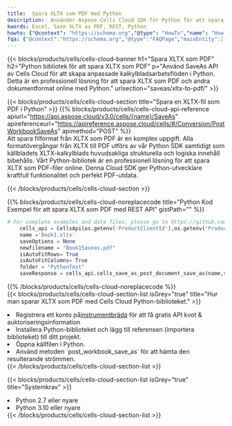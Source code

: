 ```yaml
---
title:  Spara XLTX som PDF med Python
description:  Använder Aspose.Cells Cloud SDK för Python för att spara XLTX-formatfilen som PDF-formatfil.
kwords: Excel, Save XLTX as PDF, REST, Python
howto: {"@context": "https://schema.org","@type": "HowTo","name": "How to save XLTX as PDF using the Cells Cloud Python library.","description": "How to save XLTX as PDF using the Cells Cloud Python library.","image": {"@type": "ImageObject"},"url": "/python/saveas/xltx-to-pdf/","step": [{ "@type": "HowToStep","name": "How to save XLTX as PDF using the Cells Cloud Python library. step 1", "image": {"@type": "ImageObject",},"url": "/python/saveas/xltx-to-pdf/","text": "Register an account at <a href='https://dashboard.aspose.cloud/'>Dashboard</a> to get free API quota & authorization details",},{ "@type": "HowToStep","name": "How to save XLTX as PDF using the Cells Cloud Python library. step 1", "image": {"@type": "ImageObject",},"url": "/python/saveas/xltx-to-pdf/","text": "Install Python library and add the reference (import the library) to your project.",},{ "@type": "HowToStep","name": "How to save XLTX as PDF using the Cells Cloud Python library. step 1", "image": {"@type": "ImageObject",},"url": "/python/saveas/xltx-to-pdf/","text": "Open the source file in Python.",},{ "@type": "HowToStep","name": "How to save XLTX as PDF using the Cells Cloud Python library. step 1", "image": {"@type": "ImageObject",},"url": "/python/saveas/xltx-to-pdf/","text": "Use the `post_workbook_save_as` method to retrieve the resulting stream.",}, ],"supply": {"@type": "HowToSupply","name": "document"},"tool": [{"@type": "HowToTool","name": "PyCharm, Visual Studio Code, Sublime, Eclipse"},{"@type": "HowToTool","name": "Aspose Cells"}],"totalTime": "PT6M"}
fqa: {"@context":"https://schema.org","@type":"FAQPage","mainEntity":[{"@type":"Question","name":"Why save file as other formats file in C# using REST API?","acceptedAnswer":{"@type":"Answer","text":"Documents are encoded in many ways, and some files may be incompatible with the software you use. To open and read such files, just save them as appropriate file formats.<br/><ol><li>Install .NET SDK and add the reference (import the library) to your project.</li><li>Open the source file in C# using REST API.</li><li>Call the PostWorkbookSaveAsRequest() method, passing an output filename with required extension.</li><li>Get the result of save as a separate file.</li></ol>"}},{"@type":"Question","name":"What file formats can I save as with your C# library?","acceptedAnswer":{"@type":"Answer","text":"We support a variety of file formats for conversion using .NET library, including XLSX, Excel, xls , PDF, CSV, HTML, Markdown, XML, PNG, JPG, TIFF, Json, TXT and many more."}},{"@type":"Question","name":"What is the maximum allowed file size for conversion using this .NET library?","acceptedAnswer":{"@type":"Answer","text":"There are no file size limits for format conversions using .NET library."}}]}
---
```

{{< blocks/products/cells/cells-cloud-banner h1="Spara XLTX som PDF" h2="Python bibliotek för att spara XLTX som PDF" p="Använd SaveAs API av Cells Cloud för att skapa anpassade kalkylbladsarbetsflöden i Python. Detta är en professionell lösning för att spara XLTX som PDF och andra dokumentformat online med Python." urlsection="saveas/xltx-to-pdf/" >}}

{{< blocks/products/cells/cells-cloud-section title="Spara en XLTX-fil som PDF i Python" >}}
{{% blocks/products/cells/cells-cloud-api-reference apiurl="https://api.aspose.cloud/v3.0/cells/{name}/SaveAs" apireferenceurl="https://apireference.aspose.cloud/cells/#/Conversion/PostWorkbookSaveAs" apimethod="POST" %}}
<br/>
Att spara filformat från XLTX som PDF är en komplex uppgift. Alla formatövergångar från XLTX till PDF utförs av vår Python SDK samtidigt som källbladets XLTX-kalkylblads huvudsakliga strukturella och logiska innehåll bibehålls. Vårt Python-bibliotek är en professionell lösning för att spara XLTX som PDF-filer online. Denna Cloud SDK ger Python-utvecklare kraftfull funktionalitet och perfekt PDF-utdata.

{{< /blocks/products/cells/cells-cloud-section >}}

{{% blocks/products/cells/cells-cloud-noreplacecode title="Python Kod Exempel för att spara XLTX som PDF med REST API" gistPath="" %}}
  
```python
# For complete examples and data files, please go to https://github.com/aspose-cells-cloud/aspose-cells-cloud-python/
    cells_api = CellsApi(os.getenv('ProductClientId'),os.getenv('ProductClientSecret'))
    name ='Book1.xltx'    
    saveOptions = None
    newfilename = "Book1Saveas.pdf"
    isAutoFitRows= True
    isAutoFitColumns= True
    folder = "PythonTest"
    saveResponse = cells_api.cells_save_as_post_document_save_as(name,save_options=saveOptions, newfilename=(folder +'/' + newfilename),folder=folder)
```
  
{{% /blocks/products/cells/cells-cloud-noreplacecode %}}
<br/>
{{< blocks/products/cells/cells-cloud-section-list isGrey="true" title="Hur man sparar XLTX som PDF med Cells Cloud Python-biblioteket." >}}
<li> Registrera ett konto på<a href="https://dashboard.aspose.cloud/">instrumentbräda</a> för att få gratis API kvot & auktoriseringsinformation</li>
<li>Installera Python-biblioteket och lägg till referensen (importera biblioteket) till ditt projekt.</li>
<li>Öppna källfilen i Python.</li>
<li>Använd metoden `post_workbook_save_as` för att hämta den resulterande strömmen.</li>
{{< /blocks/products/cells/cells-cloud-section-list >}}

{{< blocks/products/cells/cells-cloud-section-list isGrey="true" title="Systemkrav" >}}
<li>Python 2.7 eller nyare</li>
<li>Python 3.10 eller nyare</li>
{{< /blocks/products/cells/cells-cloud-section-list >}}
